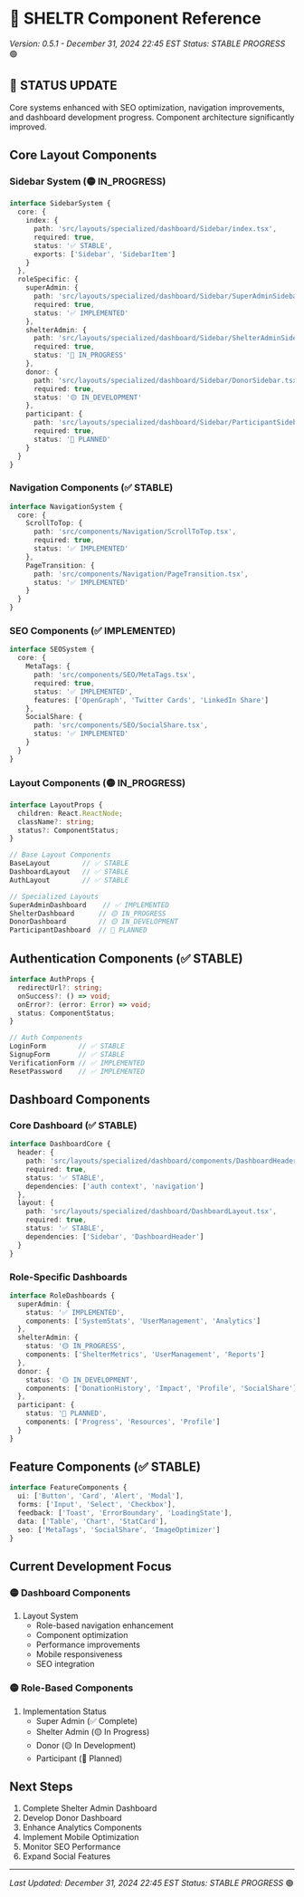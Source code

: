 # 🧩 SHELTR Component Reference
*Version: 0.5.1 - December 31, 2024 22:45 EST*
*Status: STABLE PROGRESS* 🟢

## 🔄 STATUS UPDATE
Core systems enhanced with SEO optimization, navigation improvements, and dashboard development progress. Component architecture significantly improved.

## Core Layout Components

### Sidebar System (🟡 IN_PROGRESS)
```typescript
interface SidebarSystem {
  core: {
    index: {
      path: 'src/layouts/specialized/dashboard/Sidebar/index.tsx',
      required: true,
      status: '✅ STABLE',
      exports: ['Sidebar', 'SidebarItem']
    }
  },
  roleSpecific: {
    superAdmin: {
      path: 'src/layouts/specialized/dashboard/Sidebar/SuperAdminSidebar.tsx',
      required: true,
      status: '✅ IMPLEMENTED'
    },
    shelterAdmin: {
      path: 'src/layouts/specialized/dashboard/Sidebar/ShelterAdminSidebar.tsx',
      required: true,
      status: '🔴 IN_PROGRESS'
    },
    donor: {
      path: 'src/layouts/specialized/dashboard/Sidebar/DonorSidebar.tsx',
      required: true,
      status: '🟡 IN_DEVELOPMENT'
    },
    participant: {
      path: 'src/layouts/specialized/dashboard/Sidebar/ParticipantSidebar.tsx',
      required: true,
      status: '🔵 PLANNED'
    }
  }
}
```

### Navigation Components (✅ STABLE)
```typescript
interface NavigationSystem {
  core: {
    ScrollToTop: {
      path: 'src/components/Navigation/ScrollToTop.tsx',
      required: true,
      status: '✅ IMPLEMENTED'
    },
    PageTransition: {
      path: 'src/components/Navigation/PageTransition.tsx',
      status: '✅ IMPLEMENTED'
    }
  }
}
```

### SEO Components (✅ IMPLEMENTED)
```typescript
interface SEOSystem {
  core: {
    MetaTags: {
      path: 'src/components/SEO/MetaTags.tsx',
      required: true,
      status: '✅ IMPLEMENTED',
      features: ['OpenGraph', 'Twitter Cards', 'LinkedIn Share']
    },
    SocialShare: {
      path: 'src/components/SEO/SocialShare.tsx',
      status: '✅ IMPLEMENTED'
    }
  }
}
```

### Layout Components (🟡 IN_PROGRESS)
```typescript
interface LayoutProps {
  children: React.ReactNode;
  className?: string;
  status?: ComponentStatus;
}

// Base Layout Components
BaseLayout        // ✅ STABLE
DashboardLayout   // ✅ STABLE
AuthLayout        // ✅ STABLE

// Specialized Layouts
SuperAdminDashboard    // ✅ IMPLEMENTED
ShelterDashboard      // 🟡 IN_PROGRESS
DonorDashboard        // 🟡 IN_DEVELOPMENT
ParticipantDashboard  // 🔵 PLANNED
```

## Authentication Components (✅ STABLE)
```typescript
interface AuthProps {
  redirectUrl?: string;
  onSuccess?: () => void;
  onError?: (error: Error) => void;
  status: ComponentStatus;
}

// Auth Components
LoginForm        // ✅ STABLE
SignupForm       // ✅ STABLE
VerificationForm // ✅ IMPLEMENTED
ResetPassword    // ✅ IMPLEMENTED
```

## Dashboard Components

### Core Dashboard (✅ STABLE)
```typescript
interface DashboardCore {
  header: {
    path: 'src/layouts/specialized/dashboard/components/DashboardHeader.tsx',
    required: true,
    status: '✅ STABLE',
    dependencies: ['auth context', 'navigation']
  },
  layout: {
    path: 'src/layouts/specialized/dashboard/DashboardLayout.tsx',
    required: true,
    status: '✅ STABLE',
    dependencies: ['Sidebar', 'DashboardHeader']
  }
}
```

### Role-Specific Dashboards
```typescript
interface RoleDashboards {
  superAdmin: {
    status: '✅ IMPLEMENTED',
    components: ['SystemStats', 'UserManagement', 'Analytics']
  },
  shelterAdmin: {
    status: '🟡 IN_PROGRESS',
    components: ['ShelterMetrics', 'UserManagement', 'Reports']
  },
  donor: {
    status: '🟡 IN_DEVELOPMENT',
    components: ['DonationHistory', 'Impact', 'Profile', 'SocialShare']
  },
  participant: {
    status: '🔵 PLANNED',
    components: ['Progress', 'Resources', 'Profile']
  }
}
```

## Feature Components (✅ STABLE)
```typescript
interface FeatureComponents {
  ui: ['Button', 'Card', 'Alert', 'Modal'],
  forms: ['Input', 'Select', 'Checkbox'],
  feedback: ['Toast', 'ErrorBoundary', 'LoadingState'],
  data: ['Table', 'Chart', 'StatCard'],
  seo: ['MetaTags', 'SocialShare', 'ImageOptimizer']
}
```

## Current Development Focus

### 🟡 Dashboard Components
1. Layout System
   - Role-based navigation enhancement
   - Component optimization
   - Performance improvements
   - Mobile responsiveness
   - SEO integration

### 🟡 Role-Based Components
1. Implementation Status
   - Super Admin (✅ Complete)
   - Shelter Admin (🟡 In Progress)
   - Donor (🟡 In Development)
   - Participant (🔵 Planned)

## Next Steps
1. Complete Shelter Admin Dashboard
2. Develop Donor Dashboard
3. Enhance Analytics Components
4. Implement Mobile Optimization
5. Monitor SEO Performance
6. Expand Social Features

---
*Last Updated: December 31, 2024 22:45 EST*
*Status: STABLE PROGRESS* 🟢
